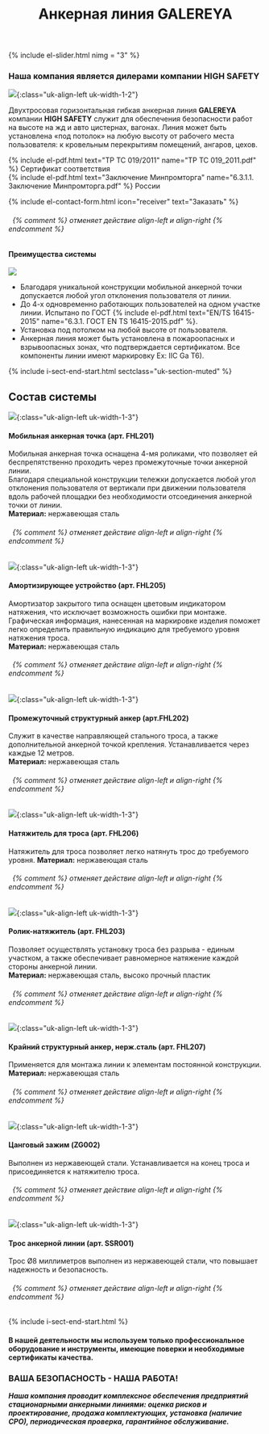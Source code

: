 ﻿---
title: Анкерная линия GALEREYA
cat: 3
sortid: 3.1
submenu: true
permalink: /анкерная-линия-GALEREYA
---

<div style="clear:both"></div>

{% include el-slider.html  nimg = "3" %}


### Наша компания является дилерами компании **HIGH SAFETY**
![](/img/toplogo/3.1.0.jpg){:class="uk-align-left uk-width-1-2"}

Двухтросовая горизонтальная гибкая анкерная линия **GALEREYA** компании **HIGH SAFETY** служит для обеспечения безопасности работ на высоте на жд и авто цистернах, вагонах. Линия может быть установлена «под потолок» на любую высоту от рабочего места пользователя: к кровельным перекрытиям помещений, ангаров, цехов.   

{% include el-pdf.html text="TP TC 019/2011" name="TP TC 019_2011.pdf" %} Сертификат соответствия        
{% include el-pdf.html text="Заключение Минпромторга" name="6.3.1.1. Заключение Минпромторга.pdf" %} России   

{% include el-contact-form.html icon="receiver" text="Заказать" %}
###### &nbsp; {% comment %} отменяет действие align-left и align-right {% endcomment %}

#### **Преимущества системы**
![](/img/sss/3.1.1.jpg)
 
* Благодаря уникальной конструкции мобильной анкерной точки допускается любой угол отклонения пользователя от линии.   
* До 4-х одновременно работающих пользователей на одном участке линии. Испытано по ГОСТ {% include el-pdf.html text="EN/TS 16415-2015" name="6.3.1. ГОСТ EN TS 16415-2015.pdf" %}.   
* Установка под потолком на любой высоте от пользователя.  
* Анкерная линия может быть установлена в пожароопасных и взрывоопасных зонах, что подтверждается сертификатом. Все компоненты линии имеют маркировку Ex: IIC Ga T6).   

{% include i-sect-end-start.html sectclass="uk-section-muted" %}
## **Состав системы**

![](/img/sss/3.FHL201.gif){:class="uk-align-left uk-width-1-3"}
#### **Мобильная анкерная точка** (арт. FHL201) 
Мобильная анкерная точка оснащена 4-мя роликами, что позволяет ей беспрепятственно проходить через промежуточные точки анкерной линии.  
Благодаря специальной конструкции тележки допускается любой угол отклонения пользователя от вертикали при движении пользователя вдоль рабочей площадки без необходимости отсоединения анкерной точки от линии.    
**Материал:** нержавеющая сталь
###### &nbsp; {% comment %} отменяет действие align-left и align-right {% endcomment %}

![](/img/sss/3.FHL205.gif){:class="uk-align-left uk-width-1-3"}
#### **Амортизирующее устройство** (арт. FHL205)  
Амортизатор закрытого типа оснащен цветовым индикатором натяжения, что исключает возможность ошибки при монтаже.   
Графическая информация, нанесенная на маркировке изделия поможет легко определить правильную индикацию для требуемого уровня натяжения троса.  
**Материал:** нержавеющая сталь
###### &nbsp; {% comment %} отменяет действие align-left и align-right {% endcomment %}

![](/img/sss/3.FHL202.gif){:class="uk-align-left uk-width-1-3"}
#### **Промежуточный структурный анкер** (арт.FHL202)
Служит в качестве направляющей стального троса, а также дополнительной анкерной точкой крепления. Устанавливается через каждые 12 метров.   
**Материал:** нержавеющая сталь
###### &nbsp; {% comment %} отменяет действие align-left и align-right {% endcomment %} 

![](/img/sss/3.FHL206.gif){:class="uk-align-left uk-width-1-3"}
#### **Натяжитель для троса** (арт. FHL206)
Натяжитель для троса позволяет легко натянуть трос до требуемого уровня.
**Материал:** нержавеющая сталь
###### &nbsp; {% comment %} отменяет действие align-left и align-right {% endcomment %}

![](/img/sss/3.FHL203.gif){:class="uk-align-left uk-width-1-3"}
#### **Ролик-натяжитель** (арт. FHL203) 
Позволяет осуществлять установку троса без разрыва - единым участком, а также обеспечивает равномерное натяжение каждой стороны анкерной линии.  
**Материал:** нержавеющая сталь, высоко прочный пластик
###### &nbsp; {% comment %} отменяет действие align-left и align-right {% endcomment %}

![](/img/sss/3.FHL207.png){:class="uk-align-left uk-width-1-3"}
#### **Крайний структурный анкер, нерж.сталь** (арт. FHL207) 
Применяется для монтажа линии к элементам постоянной конструкции.   
**Материал:** нержавеющая сталь
###### &nbsp; {% comment %} отменяет действие align-left и align-right {% endcomment %}

![](/img/sss/3.ZG002.gif){:class="uk-align-left uk-width-1-3"}
#### **Цанговый зажим** (ZG002)  
Выполнен из нержавеющей стали. Устанавливается на конец троса и присоединяется к натяжителю троса.
###### &nbsp; {% comment %} отменяет действие align-left и align-right {% endcomment %}

![](/img/sss/3.SSR001.gif){:class="uk-align-left uk-width-1-3"}
#### **Трос анкерной линии** (арт. SSR001)  
Трос Ø8 миллиметров выполнен из нержавеющей стали, что повышает надежность и безопасность.
###### &nbsp; {% comment %} отменяет действие align-left и align-right {% endcomment %}

{% include i-sect-end-start.html %}


#### В нашей деятельности мы используем только профессиональное оборудование и инструменты, имеющие поверки и необходимые сертификаты качества.


### ВАША БЕЗОПАСНОСТЬ - НАША РАБОТА!

***Наша компания проводит комплексное обеспечения предприятий стационарными анкерными линиями: оценка рисков и проектирование, продажа комплектующих, установка (наличие СРО), периодическая проверка, гарантийное обслуживание.***


